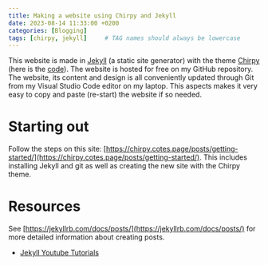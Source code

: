 ```yaml
---
title: Making a website using Chirpy and Jekyll
date: 2023-08-14 11:33:00 +0200
categories: [Blogging]
tags: [chirpy, jekyll]     # TAG names should always be lowercase
---
```


This website is made in [Jekyll](https://en.wikipedia.org/wiki/Jekyll_(software)) (a static site generator) with the theme [Chirpy](https://chirpy.cotes.page/) (here is the [code](https://github.com/cotes2020/jekyll-theme-chirpy)). The website is hosted for free on my GitHub repository. The website, its content and design is all conveniently updated through Git from my Visual Studio Code editor on my laptop. This aspects makes it very easy to copy and paste (re-start) the website if so needed. 

# Starting out
Follow the steps on this site: [https://chirpy.cotes.page/posts/getting-started/](https://chirpy.cotes.page/posts/getting-started/). This includes installing Jekyll and git as well as creating the new site with the Chirpy theme.

# Resources
See [https://jekyllrb.com/docs/posts/](https://jekyllrb.com/docs/posts/) for more detailed information about creating posts.
- [Jekyll Youtube Tutorials](https://www.youtube.com/watch?v=T1itpPvFWHI&list=PLLAZ4kZ9dFpOPV5C5Ay0pHaa0RJFhcmcB&index=1)